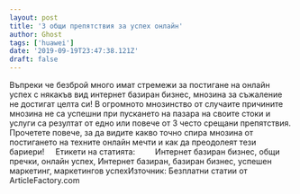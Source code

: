 ```yaml
---
layout: post
title: '3 общи препятствия за успех онлайн'
author: Ghost
tags: ['huawei']
date: '2019-09-19T23:47:38.121Z'
draft: false
---
```


Въпреки че безброй много имат стремежи за постигане на онлайн успех с някакъв вид интернет базиран бизнес, мнозина за съжаление не достигат целта си! В огромното мнозинство от случаите причините мнозина не са успешни при пускането на пазара на своите стоки и услуги са резултат от едно или повече от 3 често срещани препятствия. Прочетете повече, за да видите какво точно спира мнозина от постигането на техните онлайн мечти и как да преодолеят тези бариери!     Етикети на статията:         Интернет базиран бизнес, общи пречки, онлайн успех, Интернет базиран, базиран бизнес, успешен маркетинг, маркетингов успехИзточник: Безплатни статии от ArticleFactory.com

